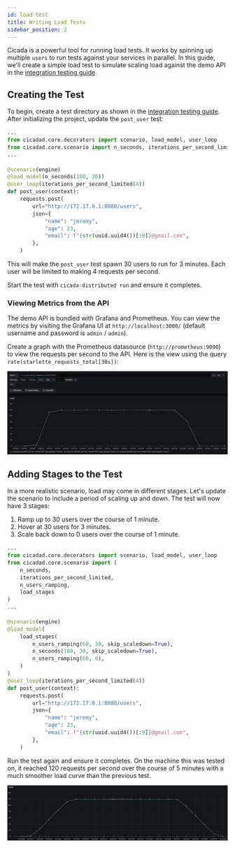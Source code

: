 ```yaml
---
id: load-test
title: Writing Load Tests
sidebar_position: 2
---
```


Cicada is a powerful tool for running load tests. It works by spinning up
multiple `users` to run tests against your services in parallel. In this guide,
we'll create a simple load test to simulate scaling load against the demo API in
the [integration testing guide](integration-test#creating-the-app).

## Creating the Test

To begin, create a test directory as shown in the
[integration testing guide](integration-test#creating-the-test). After
initializing the project, update the `post_user` test:

```python {7-8}
...
from cicadad.core.decorators import scenario, load_model, user_loop
from cicadad.core.scenario import n_seconds, iterations_per_second_limited
...

@scenario(engine)
@load_model(n_seconds(180, 30))
@user_loop(iterations_per_second_limited(4))
def post_user(context):
    requests.post(
        url="http://172.17.0.1:8080/users",
        json={
            "name": "jeremy",
            "age": 23,
            "email": f"{str(uuid.uuid4())[:8]}@gmail.com",
        },
    )
```

This will make the `post_user` test spawn 30 users to run for 3 minutes. Each
user will be limited to making 4 requests per second.

Start the test with `cicada-distributed run` and ensure it completes.

### Viewing Metrics from the API

The demo API is bundled with Grafana and Prometheus. You can view the metrics by
visiting the Grafana UI at `http://localhost:3000/` (default username and
password is `admin` / `admin`).

Create a graph with the Prometheus datasource (`http://prometheus:9090`) to view
the requests per second to the API. Here is the view using the query
`rate(starlette_requests_total[30s])`:

![Load Model With 30 Users](/img/load-model-30-users.png)

## Adding Stages to the Test

In a more realistic scenario, load may come in different stages. Let's update
the scenario to include a period of scaling up and down. The test will now have
3 stages:

1. Ramp up to 30 users over the course of 1 minute.
2. Hover at 30 users for 3 minutes.
3. Scale back down to 0 users over the course of 1 minute.

```python {12-18}
...
from cicadad.core.decorators import scenario, load_model, user_loop
from cicadad.core.scenario import (
    n_seconds,
    iterations_per_second_limited,
    n_users_ramping,
    load_stages
)
...

@scenario(engine)
@load_model(
    load_stages(
        n_users_ramping(60, 30, skip_scaledown=True),
        n_seconds(180, 30, skip_scaledown=True),
        n_users_ramping(60, 0),
    )
)
@user_loop(iterations_per_second_limited(4))
def post_user(context):
    requests.post(
        url="http://172.17.0.1:8080/users",
        json={
            "name": "jeremy",
            "age": 23,
            "email": f"{str(uuid.uuid4())[:8]}@gmail.com",
        },
    )
```

Run the test again and ensure it completes. On the machine this was tested on,
it reached 120 requests per second over the course of 5 minutes with a much
smoother load curve than the previous test.

![Load Model With Ramping Users](/img/load-model-ramping.png)
